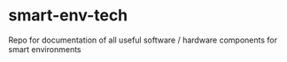 # smart-env-tech
Repo for documentation of all useful software / hardware components for smart environments
